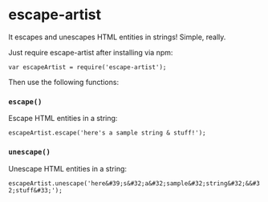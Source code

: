 # escape-artist

It escapes and unescapes HTML entities in strings! Simple, really.

Just require escape-artist after installing via npm:

`var escapeArtist = require('escape-artist');`

Then use the following functions:

### `escape()`

Escape HTML entities in a string:

`escapeArtist.escape('here's a sample string & stuff!');`

### `unescape()`

Unescape HTML entities in a string:

`escapeArtist.unescape('here&#39;s&#32;a&#32;sample&#32;string&#32;&&#32;stuff&#33;');`